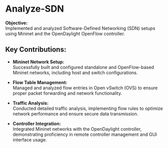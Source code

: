 # Analyze-SDN

**Objective:**  
Implemented and analyzed Software-Defined Networking (SDN) setups using Mininet and the OpenDaylight OpenFlow controller.

## Key Contributions:

- **Mininet Network Setup:**  
  Successfully built and configured standalone and OpenFlow-based Mininet networks, including host and switch configurations.

- **Flow Table Management:**  
  Managed and analyzed flow entries in Open vSwitch (OVS) to ensure proper packet forwarding and network functionality.

- **Traffic Analysis:**  
  Conducted detailed traffic analysis, implementing flow rules to optimize network performance and ensure secure data transmission.

- **Controller Integration:**  
  Integrated Mininet networks with the OpenDaylight controller, demonstrating proficiency in remote controller management and GUI interface usage.

